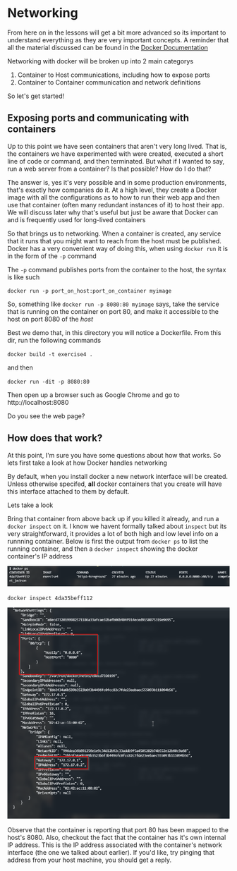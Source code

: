 # Networking

From here on in the lessons will get a bit more advanced so its important to understand everything as they are very important concepts. A reminder that all the material discussed can be found in the [Docker Documentation](https://docs.docker.com/)

Networking with docker will be broken up into 2 main categorys 

1. Container to Host communications, including how to expose ports
2. Container to Container communication and network definitions

So let's get started!

## Exposing ports and communicating with containers
Up to this point we have seen containers that aren't very long lived. That is, the containers we have experimented with were created, executed a short line of code or command, and then terminated. But what if I wanted to say, run a web server from a container? Is that possible? How do I do that?

The answer is, yes it's very possible and in some production environments, that's exactly how companies do it. At a high level, they create a Docker image with all the configurations as to how to run their web app and then use that container (often many redundant instances of it) to host their app. We will discuss later why that's useful but just be aware that Docker can and is frequently used for long-lived containers 

So that brings us to networking. When a container is created, any service that it runs that you might want to reach from the host must be published. Docker has a very convenient way of doing this, when using `docker run` it is in the form of the `-p` command

The `-p` command publishes ports from the container to the host, the syntax is like such
```
docker run -p port_on_host:port_on_container myimage
```

So, something like `docker run -p 8080:80 myimage` says, take the service that is running on the container on port 80, and make it accessible to the host on port 8080 of the <i>host</i>

Best we demo that, in this directory you will notice a Dockerfile. From this dir, run the following commands 

`docker build -t exercise4 .`

and then 

`docker run -dit -p 8080:80`

Then open up a browser such as Google Chrome and go to http://localhost:8080 

Do you see the web page?

## How does that work?

At this point, I'm sure you have some questions about how that works. So lets first take a look at how Docker handles networking

By default, when you install docker a new network interface will be created. Unless otherwise specifed, <b>all</b> docker containers that you create will have this interface attached to them by default. 

Lets take a look

Bring that container from above back up if you killed it already, and run a `docker inspect` on it. I know we havent formally talked about `inspect` but its very straightforward, it provides a lot of both high and low level info on a runnning container. Below is first the output from `docker ps` to list the running container, and then a `docker inspect` showing the docker container's IP address

![ps](/images/ps.png)

`docker inspect 4da35beff112`

![inspect](/images/inspect.png)

Observe that the container is reporting that port 80 has been mapped to the host's 8080. Also, checkout the fact that the container has it's own internal IP address. This is the IP address associated with the container's network interface (the one we talked about earlier). If you'd like, try pinging that address from your host machine, you should get a reply.